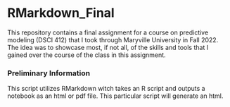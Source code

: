 # RMarkdown_Final
This repository contains a final assignment for a course on predictive modeling (DSCI 412) that I took through Maryville University in Fall 2022. The idea was to showcase most, if not all, of the skills and tools that I gained over the course of the class in this assignment.

### Preliminary Information
This script utilizes RMarkdown witch takes an R script and outputs a notebook as an html or pdf file. This particular script will generate an html. 
